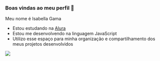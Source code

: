 ### Boas vindas ao meu perfil 💚

Meu nome é Isabella Gama

- Estou estudando na [Alura](https://www.alura.com.br)
- Estou me desenvolvendo na linguagem JavaScript
- Utilizo esse espaço para minha organização e compartilhamento dos meus projetos desenvolvidos

![](https://github.com/belinhalinha/belinhalinha/assets/169479053/2d3393d5-25b6-4ab1-aacf-6208138403fd)
